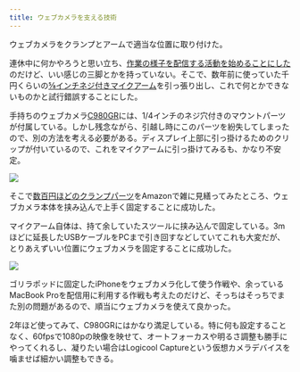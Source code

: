 ```yaml
---
title: ウェブカメラを支える技術
---
```

ウェブカメラをクランプとアームで適当な位置に取り付けた。

連休中に何かやろうと思い立ち、[作業の様子を配信する活動を始めることにした](https://www.youtube.com/channel/UC5s-KpSDGzxWPWNv94PnJHw)のだけど、いい感じの三脚とかを持っていない。そこで、数年前に使っていた千円くらいの[⅝インチネジ付きマイクアーム](https://www.amazon.co.jp/dp/B074T9CT1R)を引っ張り出し、これで何とかできないものかと試行錯誤することにした。

手持ちのウェブカメラ[C980GR](https://www.amazon.co.jp/dp/B086R71LGW)には、1/4インチのネジ穴付きのマウントパーツが付属している。しかし残念ながら、引越し時にこのパーツを紛失してしまったので、別の方法を考える必要がある。ディスプレイ上部に引っ掛けるためのクリップが付いているので、これをマイクアームに引っ掛けてみるも、かなり不安定。

![](https://lh3.googleusercontent.com/docs/ADP-6oFcsqe_KtIO_mK-ZH450_aB1-dMhi8rFNieyXVpFIqEQYqY_Rs4G1_6S4RMR32RcxLP54EusznhXGO8_c6HTrlXygnhE0KQpwKqp7fxxiVo9w8q1gvldx8bk-KIoJUiddiCBzkUL_7djEfOB9pjuD2UpWKC-E055bCaUNXP1yU_q8f2J98NevQqHTNef4HmGvKrlUl2I3OQs8zADk8S-fLcBwBVBpeODieD1LetLFHQSQKIgaQJ1VE8Vp8hBWGv-9FhSQQVYQ6qsaRPrIFmQj5JrnB0l46EHEwPGLe5In_hgK56IOj5BDaN8_nYVUyM7KtQXH98HR7gQvh67B73OfkovtpV921IGYj3db5GYlSQeKN289WdAD8fnVFfzfoY3eeMUOQGbiMpaxU2EXS69Jw532cXMBY8InRruAOJ1MN6M3225zB8o4bk5WOBmeI6HR4dj2kMuFb2HcFRKTL-YkH0ieHsVBoXZM6wqmjPJHRcCgbsdKoizr_qt466dN2Mhh0nzLamiGPJhw1I-RsICsuCCqeN45H1dNRMjSz-kYHZgXHFVO4tejsyAcT4OfAVr2ZqgobbVUY9xDjUs5SLwUCC6I5Br9lJgfnVPiIvU8nO9Zffq5fPHBxTEXS-lZCESOcjk6W5Qm9P_NmWRc2XxyAWClMryCxf4nW5M8srH31Gsz0Ht48cbtV4yM1UrPmpfSaheeve2fGP0k7KDbcY2v9E_wvwuVeJhr6Yn0OjG6GqPpZ7VtEuWssJx-Png6iTBvPetim-6f8xt0NqwxNVylLf5f5stMhv2G8o_6qKbycellLojOgiVFfFWxXVLP2mF-ymGXyuqamETvMyPUFEK6tKfGLGuU2yGJ6iaSHzsoY9htthg_VzFkOuj_6if7kWhsEKoeXImlF90Gym9OS2HbttEyc0YOUvumQuxG_c3MC4-Rz_e4pOH_GveOIoI2QwP_ECcdZ783V11TFQ0PrMN2DsfSHtlD6MWx5VD8w2OFXiWl6dbvLNu3vTIHduVjigdXbepjGIF6uGfc6-JUAKzx8n80w8ZiQI7yx3FKyrsZJxttQsXv_Q4sz3NXyuDi9RZVCMPv1c3_cXm8usmz0SAKgnltRW67zaIwR5eZox1NGP_6o33XKsGm_PkWtHjNy_mUqpPwkbi6zi7dNK9baoqgA79zXMFefvFcfd5xc3IxCozHebTkwDK5nufUog3NXdVhN_A2F2pkYUftckxzU1OKb2ZurvEp0o0BeBeKtKl93FqT9y)

そこで[数百円ほどのクランプパーツ](https://www.amazon.co.jp/dp/B0832PFWCV)をAmazonで雑に見繕ってみたところ、ウェブカメラ本体を挟み込んで上手く固定することに成功した。

マイクアーム自体は、持て余していたスツールに挟み込んで固定している。3mほどに延長したUSBケーブルをPCまで引き回すなどしていてこれも大変だが、とりあえずいい位置にウェブカメラを固定することに成功した。

![](https://lh3.googleusercontent.com/docs/ADP-6oEhUC8WglLI0V6nAfz_gXcqz4u1VFPg7CdFKHj7sM1oWV4ZT1ujQksHTyp-E597MmxBxwQqAwxzRSnzm7Ci9FbFvzr-8BpvrihwtQ3FbBl_VRet4FHoQvzLClvi9oToKG7ERmb0wsZzma9pgY1aFdpEawOwvTLUdGc_EebbnqCTfeUG6k5hsAXu86W1ineNnodwrngg19Z0T671lQQJY69McQXcxv79cVRXfz_XoLAwnH6FPe4vkzAy335cRTIHVPObYJCCebKMx36bTCD8Fv5N-euaDvwgF-AUJjixudm9y1EGNguHRth9NTHC2MCAtcA0UfM0LmHazMP-F9z8EpXMbstO6fjp7PqepH7TYZzHgkIWWocqz3LeTvAvqARotYb9FEjjsgiUtBQfhXMLVOKNVtKHEWi8KzB6QTCB9-OYQwczgY28JPzM80YoHM0iEdHrEhEEKtgS5KHp3_UiAg2acyp9Mrj3petZr-XSYyIDvuqgmsYhbi9ddW3xSxaAM2FTM2tRJmAMoEp9m9AKO4ORF4aWTYYuCn9hXWw35y46saHhagFpMP8C0E_Q6aJrVL4lzozocUiJbj5rG6WCpLaU08ERIv8_auL1FwHaMTgkNDvq57ikQIkBqg8kdtiXTSplwnjFWmaBjb1_4znGvtY2A-hgmEuWuZ2ufhnVKIFpxMTXUMUAkj3YTCV3M7iQG-fO--gD1ywUII09N25L5IUP003o-MH4ZGSIefoX5F__q-ipYy_Bqnoh7IO0f3RYUuTJRzYCwSkNuKU1gEIn90lJ1RDvytPED8g3nhNVKg9xEzLBvgFOM7mCl0YQd9TPyoGoEBhROrKmuFzq-MSISMDH5Hi2wnLwJYw03L9DmpU-MmRsqIYN7xtPJbiQMaQt6PdU23Ww3BpdfI-XMtBZFdnroc9QR4sifoGkjGo4OnISqbPY3pD6KgayDarHCBatPfl4Q1OjbbqbfLl2KkazklxOT6FB1OrHeEUXRtJX7zyfyqb50udxwSf5eYtg-xb5RN-3OEUxLSpJyU6KS5SscCCUpdBkxusFVWFbBx8hhqEiAXkRuXEcAyq4U2SRAseMhfFNnmMMsVigh6KuRg9R5h9G6BaXbIa_w_Tt9E1FvMM7EsnRN5zSdyRvOZp5N91Ox1rMW8-UaRb57qFcc6TyUEiAycE3wxWWycZHJsfRZLbKXL3DwsHtgAGFUZCDGhEmOXx9V516T8xII4xvBl_98K1NGsVaJetnvwT8sZUu4mO70Nty)

ゴリラポッドに固定したiPhoneをウェブカメラ化して使う作戦や、余っているMacBook Proを配信用に利用する作戦も考えたのだけど、そっちはそっちでまた別の問題があるので、順当にウェブカメラを使えて良かった。

2年ほど使ってみて、C980GRにはかなり満足している。特に何も設定することなく、60fpsで1080pの映像を映せて、オートフォーカスや明るさ調整も勝手にやってくれるし、凝りたい場合はLogicool Captureという仮想カメラデバイスを噛ませば細かい調整もできる。
